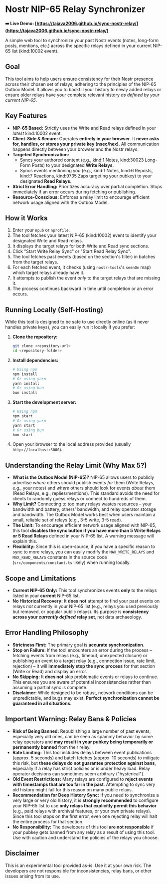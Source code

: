# Nostr NIP-65 Relay Synchronizer


**➡️ Live Demo: [https://tajava2006.github.io/sync-nostr-relay/](https://tajava2006.github.io/sync-nostr-relay/)**


A simple web tool to synchronize your past Nostr events (notes, long-form posts, mentions, etc.) across the specific relays defined in your current NIP-65 list (kind:10002 event).

## Goal

This tool aims to help users ensure consistency for their Nostr presence across their chosen set of relays, adhering to the principles of the NIP-65 Outbox Model. It allows you to backfill your history to newly added relays or ensure older relays have your complete relevant history *as defined by your current NIP-65*.

## Key Features

*   **NIP-65 Based:** Strictly uses the Write and Read relays defined in your *latest* kind:10002 event.
*   **Client-Side & Secure:** Operates **entirely in your browser**. It **never asks for, handles, or stores your private key (nsec/hex)**. All communication happens directly between your browser and the Nostr relays.
*   **Targeted Synchronization:**
    *   Syncs your authored content (e.g., kind:1 Notes, kind:30023 Long-Form Posts) to your designated **Write Relays**.
    *   Syncs events mentioning you (e.g., kind:1 Notes, kind:6 Reposts, kind:7 Reactions, kind:9735 Zaps targeting your pubkey) to your designated **Read Relays**.
*   **Strict Error Handling:** Prioritizes accuracy over partial completion. Stops immediately if an error occurs during fetching or publishing.
*   **Resource-Conscious:** Enforces a relay limit to encourage efficient network usage aligned with the Outbox Model.

## How it Works

1.  Enter your `npub` or `nprofile`.
2.  The tool fetches your latest NIP-65 (kind:10002) event to identify your designated Write and Read relays.
3.  It displays the target relays for both Write and Read sync sections.
4.  Click "Start Write Relay Sync" or "Start Read Relay Sync".
5.  The tool fetches past events (based on the section's filter) in batches from the target relays.
6.  For each fetched event, it checks (using `nostr-tools`'s `seenOn` map) which target relays already have it.
7.  It attempts to publish the event *only* to the target relays that are missing it.
8.  The process continues backward in time until completion or an error occurs.

## Running Locally (Self-Hosting)

While this tool is designed to be safe to use directly online (as it never handles private keys), you can easily run it locally if you prefer:

1.  **Clone the repository:**
    ```bash
    git clone <repository-url>
    cd <repository-folder>
    ```
2.  **Install dependencies:**
    ```bash
    # Using npm
    npm install
    # Or using yarn
    yarn install
    # Or using bun
    bun install
    ```
3.  **Start the development server:**
    ```bash
    # Using npm
    npm start
    # Or using yarn
    yarn start
    # Or using bun
    bun start
    ```
4.  Open your browser to the local address provided (usually `http://localhost:3000`).

## Understanding the Relay Limit (Why Max 5?)

*   **What is the Outbox Model (NIP-65)?** NIP-65 allows users to publicly advertise *where* others should publish events *for* them (Write Relays, e.g., your notes) and *where* others should look for events *about* them (Read Relays, e.g., replies/mentions). This standard avoids the need for clients to randomly guess relays or connect to hundreds of them.
*   **Why Limit?** Connecting to too many relays wastes resources – your bandwidth and battery, others' bandwidth, and relay operator storage and bandwidth. The Outbox Model works best when users maintain a small, reliable set of relays (e.g., 3-5 write, 3-5 read).
*   **The Limit:** To encourage efficient network usage aligned with NIP-65, this tool **disables the sync button if you have more than 5 Write Relays or 5 Read Relays** defined in your NIP-65 list. A warning message will explain this.
*   **Flexibility:** Since this is open-source, if you have a specific reason to sync to more relays, you can easily modify the `MAX_WRITE_RELAYS` and `MAX_READ_RELAYS` constants in the source code (`src/components/constant.ts` likely) when running locally.

## Scope and Limitations

*   **Current NIP-65 Only:** This tool synchronizes events **only** to the relays listed in your **current** NIP-65 list.
*   **No Historical Recovery:** It **does not** attempt to find your past events on relays *not* currently in your NIP-65 list (e.g., relays you used previously but removed, or popular public relays). Its purpose is **consistency across your *currently defined* relay set**, not data archaeology.

## Error Handling Philosophy

*   **Strictness First:** The primary goal is **accurate synchronization**.
*   **Stop on Failure:** If the tool encounters an error during the process – fetching events from relays (e.g., timeout, unexpected closure) or publishing an event to a target relay (e.g., connection issue, rate limit, rejection) – it will **immediately stop the sync process** for that section (Write or Read) and display an error.
*   **No Skipping:** It **does not** skip problematic events or relays to continue. This ensures you are aware of potential inconsistencies rather than assuming a partial sync is complete.
*   **Disclaimer:** While designed to be robust, network conditions can be unpredictable, and bugs may exist. **Perfect synchronization cannot be guaranteed in all situations.**

## **Important Warning: Relay Bans & Policies**

*   **Risk of Being Banned:** Republishing a large number of past events, especially very old ones, can be seen as spammy behavior by some relay operators and **may result in your pubkey being temporarily or permanently banned** from their relay.
*   **Rate Limiting:** This tool includes delays between event publications (approx. 5 seconds) and batch fetches (approx. 10 seconds) to mitigate this risk, but **these delays do not guarantee protection against bans**, especially if a relay has strict policies or is under heavy load. Relay operator decisions can sometimes seem arbitrary ("hysterical").
*   **Old Event Restrictions:** Many relays are configured to **reject events with timestamps that are too far in the past**. Attempting to sync very old history might fail for this reason on many public relays.
*   **Recommendation for Deep History Sync:** If you need to synchronize a very large or very old history, it is **strongly recommended** to configure your NIP-65 list to use **only relays that explicitly permit this behavior** (e.g., paid relays with archival features, or your own private relays). Since this tool stops on the first error, even one rejecting relay will halt the entire process for that section.
*   **No Responsibility:** The developers of this tool **are not responsible** if your pubkey gets banned from any relay as a result of using this tool. Use with caution and understand the policies of the relays you choose.

## Disclaimer

This is an experimental tool provided as-is. Use it at your own risk. The developers are not responsible for inconsistencies, relay bans, or other issues arising from its use. 
